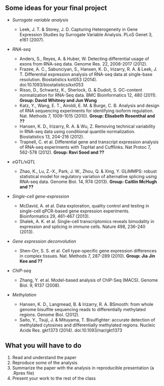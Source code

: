 ## Some ideas for your final project


- *Surrogate variable analysis*
    - Leek, J. T. & Storey, J. D. Capturing Heterogeneity in Gene Expression Studies by Surrogate Variable Analysis. PLoS Genet 3, e161 (2007).

- *RNA-seq*
    - Anders, S., Reyes, A. & Huber, W. Detecting differential usage of exons from RNA-seq data. Genome Res. 22, 2008-2017 (2012).
    - Frazee, A. C., Sabunciyan, S., Hansen, K. D., Irizarry, R. A. & Leek, J. T. Differential expression analysis of RNA-seq data at single-base resolution. Biostatistics kxt053 (2014). doi:10.1093/biostatistics/kxt053
    - Risso, D., Schwartz, K., Sherlock, G. & Dudoit, S. GC-content normalization for RNA-Seq data. BMC Bioinformatics 12, 480 (2011). **Group: David Whitney and Jun Wung**
    - Katz, Y., Wang, E. T., Airoldi, E. M. & Burge, C. B. Analysis and design of RNA sequencing experiments for identifying isoform regulation. Nat. Methods 7, 1009-1015 (2010). **Group: Elisabeth Rosenthal and ??**
    - Hansen, K. D., Irizarry, R. A. & Wu, Z. Removing technical variability in RNA-seq data using conditional quantile normalization. Biostatistics 13, 204-216 (2012).
    - Trapnell, C. et al. Differential gene and transcript expression analysis of RNA-seq experiments with TopHat and Cufflinks. Nat Protoc 7, 562-578 (2012). **Group: Ravi Sood and ??**
    
- *eQTL/sQTL*
    - Zhao, K., Lu, Z.-X., Park, J. W., Zhou, Q. & Xing, Y. GLiMMPS: robust statistical model for regulatory variation of alternative splicing using RNA-seq data. Genome Biol. 14, R74 (2013). **Group: Caitlin McHugh and ??** 
    
- *Single-cell gene-expression*
    - McDavid, A. et al. Data exploration, quality control and testing in single-cell qPCR-based gene expression experiments. Bioinformatics 29, 461-467 (2013).
    - Shalek, A. K. et al. Single-cell transcriptomics reveals bimodality in expression and splicing in immune cells. Nature 498, 236-240 (2013).

- *Gene expression deconvolution*
    - Shen-Orr, S. S. et al. Cell type-specific gene expression differences in complex tissues. Nat. Methods 7, 287-289 (2010). **Group: Jia Jin Kee and ??**
    
- *ChIP-seq*
    - Zhang, Y. et al. Model-based analysis of ChIP-Seq (MACS). Genome Biol. 9, R137 (2008).

- *Methylation*
    - Hansen, K. D., Langmead, B. & Irizarry, R. A. BSmooth: from whole genome bisulfite sequencing reads to differentially methylated regions. Genome Biol. (2012).
    - Saito, Y., Tsuji, J. & Mituyama, T. Bisulfighter: accurate detection of methylated cytosines and differentially methylated regions. Nucleic Acids Res. gkt1373 (2014). doi:10.1093/nar/gkt1373


## What you will have to do
1. Read and understand the paper
2. Reproduce some of the analysis
3. Summarize the paper with the analysis in reproducible presentation (a .Rpres file)
4. Present your work to the rest of the class
